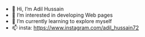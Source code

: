 - 👋 Hi, I’m Adil Hussain
- 👀 I’m interested in developing Web pages 
- 🌱 I’m currently learning to explore myself
- 📫 insta: https://www.instagram.com/adil_hussain72

<!---
Adil-Bhimsar/Adil-Bhimsar is a ✨ special ✨ repository because its `README.md` (this file) appears on your GitHub profile.
You can click the Preview link to take a look at your changes.
--->
